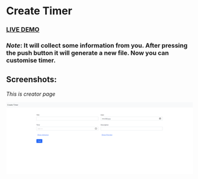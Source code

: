 # Create Timer

### <a href="https://avinashboy.github.io/create-timer/">LIVE DEMO</a>


### *Note*: It will collect some information from you. After pressing the push button it will generate a new file. Now you can customise timer.

## Screenshots:

_This is creator page_

![view page](./Screenshot/info.png)

